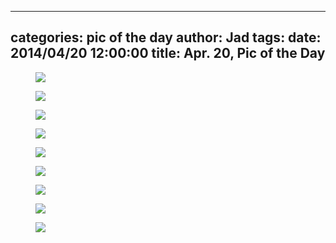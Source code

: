
---
categories: pic of the day
author: Jad
tags: 
date: 2014/04/20 12:00:00
title: Apr. 20, Pic of the Day 
---

<figure>
<img src="/img/2014/04/20/img_7946_medium.jpg" />
<figcaption></figcaption>
</figure>

<figure>
<img src="/img/2014/04/20/img_20140420174550_medium.jpg" />
<figcaption></figcaption>
</figure>

<figure>
<img src="/img/2014/04/20/img_20140420125008_medium.jpg" />
<figcaption></figcaption>
</figure>

<figure>
<img src="/img/2014/04/20/img_20140420153050_medium.jpg" />
<figcaption></figcaption>
</figure>

<figure>
<img src="/img/2014/04/20/img_20140420112214_medium.jpg" />
<figcaption></figcaption>
</figure>

<figure>
<img src="/img/2014/04/20/img_7930_medium.jpg" />
<figcaption></figcaption>
</figure>

<figure>
<img src="/img/2014/04/20/img_20140420124405_medium.jpg" />
<figcaption></figcaption>
</figure>

<figure>
<img src="/img/2014/04/20/img_7920_medium.jpg" />
<figcaption></figcaption>
</figure>

<figure>
<img src="/img/2014/04/20/img_20140420160521_medium.jpg" />
<figcaption></figcaption>
</figure>
